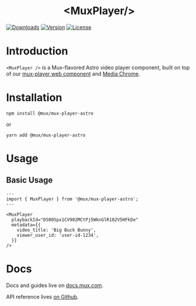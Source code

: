 <p align="center">
  <h1 align="center">&lt;MuxPlayer/&gt;</h1>
  <a href="https://npmcharts.com/compare/@mux/mux-player-astro?interval=30"><img src="https://img.shields.io/npm/dm/@mux/mux-player-astro.svg?sanitize=true" alt="Downloads"></a>
    <a href="https://www.npmjs.com/package/@mux/mux-player-astro"><img src="https://img.shields.io/npm/v/@mux/mux-player-astro.svg?sanitize=true" alt="Version"></a>
    <a href="https://www.npmjs.com/package/@mux/mux-player-astro"><img src="https://img.shields.io/npm/l/@mux/mux-player-astro.svg?sanitize=true" alt="License"></a>
</p>

# Introduction

`<MuxPlayer />` is a Mux-flavored Astro video player component, built on top of our [mux-player web component](../mux-player) and [Media Chrome](https://media-chrome.org).

# Installation

```shell
npm install @mux/mux-player-astro
```

or

```shell
yarn add @mux/mux-player-astro
```

# Usage

## Basic Usage

```astro
---
import { MuxPlayer } from '@mux/mux-player-astro';
---

<MuxPlayer
  playbackId="DS00Spx1CV902MCtPj5WknGlR102V5HFkDe"
  metadata={{
    video_title: 'Big Buck Bunny',
    viewer_user_id: 'user-id-1234',
  }}
/>
```
# Docs

Docs and guides live on [docs.mux.com](https://docs.mux.com/guides/video/mux-player?utm_source=github-mux-player).

API reference lives [on Github](../mux-player/REFERENCE.md).
